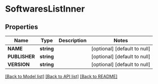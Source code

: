 # SoftwaresListInner

## Properties
Name | Type | Description | Notes
------------ | ------------- | ------------- | -------------
**NAME** | **string** |  | [optional] [default to null]
**PUBLISHER** | **string** |  | [optional] [default to null]
**VERSION** | **string** |  | [optional] [default to null]

[[Back to Model list]](../README.md#documentation-for-models) [[Back to API list]](../README.md#documentation-for-api-endpoints) [[Back to README]](../README.md)


